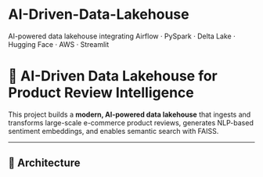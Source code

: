 # AI-Driven-Data-Lakehouse
AI-powered data lakehouse integrating Airflow · PySpark · Delta Lake · Hugging Face · AWS · Streamlit
# 🧠 AI-Driven Data Lakehouse for Product Review Intelligence  

This project builds a **modern, AI-powered data lakehouse** that ingests and transforms large-scale e-commerce product reviews, generates NLP-based sentiment embeddings, and enables semantic search with FAISS.

---

## 🚀 Architecture
